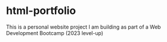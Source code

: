 # html-portfolio
This is a personal website project I am building as part of a Web Development Bootcamp (2023 level-up)

